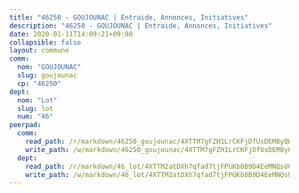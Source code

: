 ```yaml
---
title: "46250 - GOUJOUNAC | Entraide, Annonces, Initiatives"
description: "46250 - GOUJOUNAC | Entraide, Annonces, Initiatives"
date: 2020-01-11T14:09:21+09:00
collapsible: false
layout: commune
comm:
  nom: "GOUJOUNAC"
  slug: goujounac
  cp: "46250"
dept:
  nom: "Lot"
  slug: lot
  num: "46"
peerpad:
  comm:
    read_path: /r/markdown/46250_goujounac/4XTTM7gFZH1LrCKFjDfUsDEM8yQWLccaziVYyDe8u4DrNUgPo
    write_path: /w/markdown/46250_goujounac/4XTTM7gFZH1LrCKFjDfUsDEM8yQWLccaziVYyDe8u4DrNUgPo-K3TgTsn6Ne82H8PCiZWNFJdgEJLD8gJ1dvtFaydGx2CoudKL3Y9pMR98DXvVVZuukkLW2oRvAqfhod1kUK52icTuiZS9hPG7Btt8kPzg1Z3JT4GNc5rXGvkf7xcrdyqzSrCuqUPf
  dept:
    read_path: /r/markdown/46_lot/4XTTM2atDXh7qfad7tjFPGKb8B9D4EeMNQsUG7H6r5PvcsmQY
    write_path: /w/markdown/46_lot/4XTTM2atDXh7qfad7tjFPGKb8B9D4EeMNQsUG7H6r5PvcsmQY-K3TgUvJaCyZvzJ7KFBouD3E9Db8SxVd6F9MJ4VM5wtYfGyhK8U9f2jgCEG1ZP5QbGj9NK2WPVZdPjtw9bJHLE1PoGwVsSft8aSDsZrWh6CwkugjgRfbWWHf5TabrG7vmtM7v9WUc
---
```


